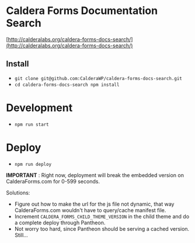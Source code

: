 # Caldera Forms Documentation Search
[http://calderalabs.org/caldera-forms-docs-search/](http://calderalabs.org/caldera-forms-docs-search/)

## Install
* `git clone git@github.com:CalderaWP/caldera-forms-docs-search.git`
* `cd caldera-forms-docs-search npm install`

# Development
* `npm run start`

# Deploy
* `npm run deploy`

__IMPORTANT__ : Right now, deployment will break the embedded version on CalderaForms.com for 0-599 seconds.

Solutions: 
* Figure out how to make the url for the js file not dynamic, that way CalderaForms.com wouldn't have to query/cache manifest file.
* Increment `CALDERA_FORMS_CHILD_THEME_VERSION` in the child theme and do a complete deploy through Pantheon.
* Not worry too hard, since Pantheon should be serving a cached version. Still...
 